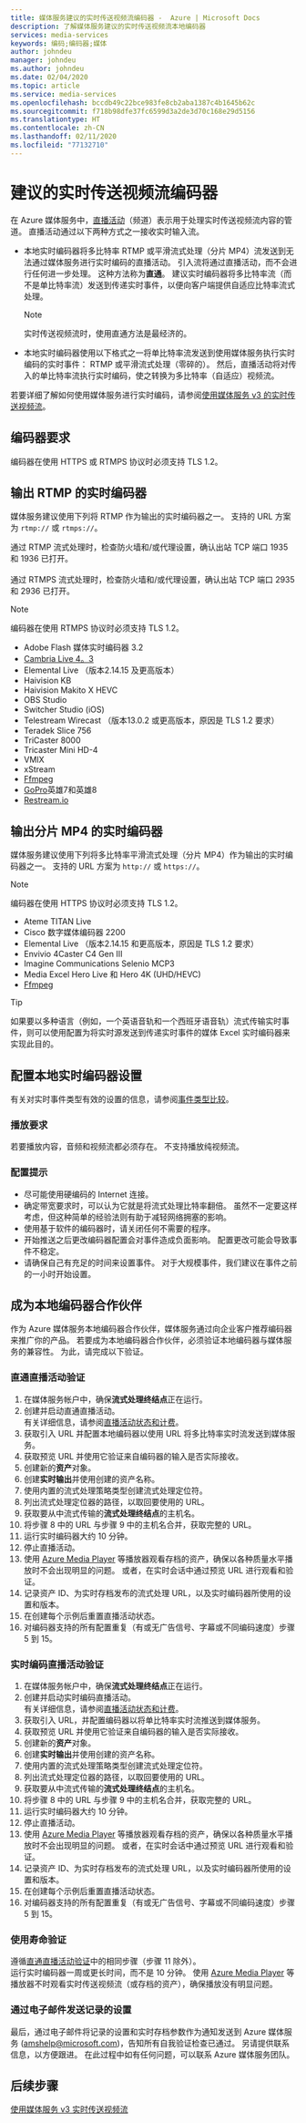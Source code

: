 ```yaml
---
title: 媒体服务建议的实时传送视频流编码器 -  Azure | Microsoft Docs
description: 了解媒体服务建议的实时传送视频流本地编码器
services: media-services
keywords: 编码;编码器;媒体
author: johndeu
manager: johndeu
ms.author: johndeu
ms.date: 02/04/2020
ms.topic: article
ms.service: media-services
ms.openlocfilehash: bccdb49c22bce983fe8cb2aba1387c4b1645b62c
ms.sourcegitcommit: f718b98dfe37fc6599d3a2de3d70c168e29d5156
ms.translationtype: HT
ms.contentlocale: zh-CN
ms.lasthandoff: 02/11/2020
ms.locfileid: "77132710"
---
```

# <a name="recommended-live-streaming-encoders"></a>建议的实时传送视频流编码器

在 Azure 媒体服务中，[直播活动](https://docs.microsoft.com/rest/api/media/liveevents)（频道）表示用于处理实时传送视频流内容的管道。 直播活动通过以下两种方式之一接收实时输入流。

* 本地实时编码器将多比特率 RTMP 或平滑流式处理（分片 MP4）流发送到无法通过媒体服务进行实时编码的直播活动。 引入流将通过直播活动，而不会进行任何进一步处理。 这种方法称为**直通**。 建议实时编码器将多比特率流（而不是单比特率流）发送到传递实时事件，以便向客户端提供自适应比特率流式处理。

  > [!NOTE]
  > 实时传送视频流时，使用直通方法是最经济的。
 
* 本地实时编码器使用以下格式之一将单比特率流发送到使用媒体服务执行实时编码的实时事件： RTMP 或平滑流式处理（零碎的）。 然后，直播活动将对传入的单比特率流执行实时编码，使之转换为多比特率（自适应）视频流。

若要详细了解如何使用媒体服务进行实时编码，请参阅[使用媒体服务 v3 的实时传送视频流](live-streaming-overview.md)。

## <a name="encoder-requirements"></a>编码器要求

编码器在使用 HTTPS 或 RTMPS 协议时必须支持 TLS 1.2。

## <a name="live-encoders-that-output-rtmp"></a>输出 RTMP 的实时编码器

媒体服务建议使用下列将 RTMP 作为输出的实时编码器之一。 支持的 URL 方案为 `rtmp://` 或 `rtmps://`。

通过 RTMP 流式处理时，检查防火墙和/或代理设置，确认出站 TCP 端口 1935 和 1936 已打开。<br/><br/>
通过 RTMPS 流式处理时，检查防火墙和/或代理设置，确认出站 TCP 端口 2935 和 2936 已打开。

> [!NOTE]
> 编码器在使用 RTMPS 协议时必须支持 TLS 1.2。

- Adobe Flash 媒体实时编码器 3.2
- [Cambria Live 4。3](https://www.capellasystems.net/products/cambria-live/)
- Elemental Live （版本2.14.15 及更高版本）
- Haivision KB
- Haivision Makito X HEVC
- OBS Studio
- Switcher Studio (iOS)
- Telestream Wirecast （版本13.0.2 或更高版本，原因是 TLS 1.2 要求）
- Teradek Slice 756
- TriCaster 8000
- Tricaster Mini HD-4
- VMIX
- xStream
- [Ffmpeg](https://www.ffmpeg.org)
- [GoPro](https://gopro.com/help/articles/block/getting-started-with-live-streaming)英雄7和英雄8
- [Restream.io](https://restream.io/)

## <a name="live-encoders-that-output-fragmented-mp4"></a>输出分片 MP4 的实时编码器

媒体服务建议使用下列将多比特率平滑流式处理（分片 MP4）作为输出的实时编码器之一。 支持的 URL 方案为 `http://` 或 `https://`。

> [!NOTE]
> 编码器在使用 HTTPS 协议时必须支持 TLS 1.2。

- Ateme TITAN Live
- Cisco 数字媒体编码器 2200
- Elemental Live （版本2.14.15 和更高版本，原因是 TLS 1.2 要求）
- Envivio 4Caster C4 Gen III 
- Imagine Communications Selenio MCP3
- Media Excel Hero Live 和 Hero 4K (UHD/HEVC)
- [Ffmpeg](https://www.ffmpeg.org)

> [!TIP]
>  如果要以多种语言（例如，一个英语音轨和一个西班牙语音轨）流式传输实时事件，则可以使用配置为将实时源发送到传递实时事件的媒体 Excel 实时编码器来实现此目的。

## <a name="configuring-on-premises-live-encoder-settings"></a>配置本地实时编码器设置

有关对实时事件类型有效的设置的信息，请参阅[事件类型比较](live-event-types-comparison.md)。

### <a name="playback-requirements"></a>播放要求

若要播放内容，音频和视频流都必须存在。 不支持播放纯视频流。

### <a name="configuration-tips"></a>配置提示

- 尽可能使用硬编码的 Internet 连接。
- 确定带宽要求时，可以认为它就是将流式处理比特率翻倍。 虽然不一定要这样考虑，但这种简单的经验法则有助于减轻网络拥塞的影响。
- 使用基于软件的编码器时，请关闭任何不需要的程序。
- 开始推送之后更改编码器配置会对事件造成负面影响。 配置更改可能会导致事件不稳定。 
- 请确保自己有充足的时间来设置事件。 对于大规模事件，我们建议在事件之前的一小时开始设置。

## <a name="becoming-an-on-premises-encoder-partner"></a>成为本地编码器合作伙伴

作为 Azure 媒体服务本地编码器合作伙伴，媒体服务通过向企业客户推荐编码器来推广你的产品。 若要成为本地编码器合作伙伴，必须验证本地编码器与媒体服务的兼容性。 为此，请完成以下验证。

### <a name="pass-through-live-event-verification"></a>直通直播活动验证

1. 在媒体服务帐户中，确保**流式处理终结点**正在运行。 
2. 创建并启动直通直播活动。 <br/> 有关详细信息，请参阅[直播活动状态和计费](live-event-states-billing.md)。
3. 获取引入 URL 并配置本地编码器以使用 URL 将多比特率实时流发送到媒体服务。
4. 获取预览 URL 并使用它验证来自编码器的输入是否实际接收。
5. 创建新的**资产**对象。
6. 创建**实时输出**并使用创建的资产名称。
7. 使用内置的流式处理策略类型创建流式处理定位符。
8. 列出流式处理定位器的路径，以取回要使用的 URL。
9. 获取要从中流式传输的**流式处理终结点**的主机名。
10. 将步骤 8 中的 URL 与步骤 9 中的主机名合并，获取完整的 URL。
11. 运行实时编码器大约 10 分钟。
12. 停止直播活动。 
13. 使用 [Azure Media Player](https://aka.ms/azuremediaplayer) 等播放器观看存档的资产，确保以各种质量水平播放时不会出现明显的问题。 或者，在实时会话中通过预览 URL 进行观看和验证。
14. 记录资产 ID、为实时存档发布的流式处理 URL，以及实时编码器所使用的设置和版本。
15. 在创建每个示例后重置直播活动状态。
16. 对编码器支持的所有配置重复（有或无广告信号、字幕或不同编码速度）步骤 5 到 15。

### <a name="live-encoding-live-event-verification"></a>实时编码直播活动验证

1. 在媒体服务帐户中，确保**流式处理终结点**正在运行。 
2. 创建并启动实时编码直播活动。 <br/> 有关详细信息，请参阅[直播活动状态和计费](live-event-states-billing.md)。
3. 获取引入 URL，并配置编码器以将单比特率实时流推送到媒体服务。
4. 获取预览 URL 并使用它验证来自编码器的输入是否实际接收。
5. 创建新的**资产**对象。
6. 创建**实时输出**并使用创建的资产名称。
7. 使用内置的流式处理策略类型创建流式处理定位符。
8. 列出流式处理定位器的路径，以取回要使用的 URL。
9. 获取要从中流式传输的**流式处理终结点**的主机名。
10. 将步骤 8 中的 URL 与步骤 9 中的主机名合并，获取完整的 URL。
11. 运行实时编码器大约 10 分钟。
12. 停止直播活动。
13. 使用 [Azure Media Player](https://aka.ms/azuremediaplayer) 等播放器观看存档的资产，确保以各种质量水平播放时不会出现明显的问题。 或者，在实时会话中通过预览 URL 进行观看和验证。
14. 记录资产 ID、为实时存档发布的流式处理 URL，以及实时编码器所使用的设置和版本。
15. 在创建每个示例后重置直播活动状态。
16. 对编码器支持的所有配置重复（有或无广告信号、字幕或不同编码速度）步骤 5 到 15。

### <a name="longevity-verification"></a>使用寿命验证

遵循[直通直播活动验证](#pass-through-live-event-verification)中的相同步骤（步骤 11 除外）。 <br/>运行实时编码器一周或更长时间，而不是 10 分钟。 使用 [Azure Media Player](https://aka.ms/azuremediaplayer) 等播放器不时观看实时传送视频流（或存档的资产），确保播放没有明显问题。

### <a name="email-your-recorded-settings"></a>通过电子邮件发送记录的设置

最后，通过电子邮件将记录的设置和实时存档参数作为通知发送到 Azure 媒体服务 (amshelp@microsoft.com)，告知所有自我验证检查已通过。 另请提供联系信息，以方便跟进。 在此过程中如有任何问题，可以联系 Azure 媒体服务团队。

## <a name="next-steps"></a>后续步骤

[使用媒体服务 v3 实时传送视频流](live-streaming-overview.md)
